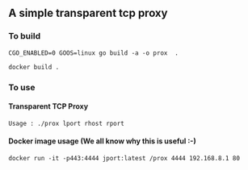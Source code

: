 ## A simple transparent tcp proxy

### To build 

```CGO_ENABLED=0 GOOS=linux go build -a -o prox  .```

```docker build .```

### To use

#### Transparent TCP Proxy

```Usage : ./prox lport rhost rport```

#### Docker image usage (We all know why this is useful :-)

```docker run -it -p443:4444 jport:latest /prox 4444 192.168.8.1 80```
